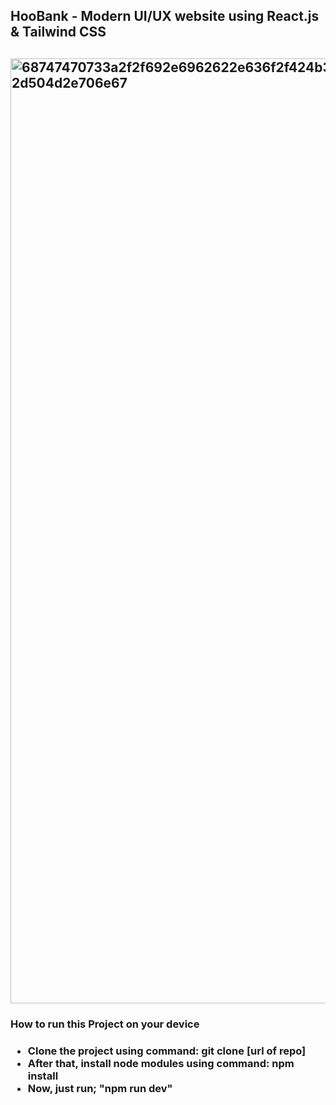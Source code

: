 <h2 text-align:center>HooBank - Modern UI/UX website using React.js & Tailwind CSS
<h2/>
<img width="1512" alt="68747470733a2f2f692e6962622e636f2f424b31486e30782f53637265656e73686f742d323032322d30382d30382d61742d342d30352d34382d504d2e706e67" src="https://user-images.githubusercontent.com/123537184/234239172-ebc48a4a-b48c-4620-bbac-71318a2cf6d9.png">

<h3> How to run this Project on your device <h3/>
 <ul>
  <li> Clone the project using command: git clone [url of repo]</li>
  <li> After that, install node modules using command: npm install </li>
  <li> Now, just run; "npm run dev" </li>
</ul>
